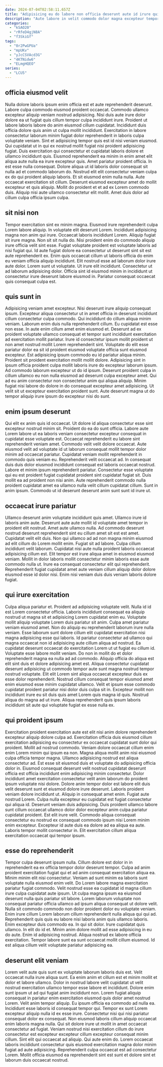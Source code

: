 ```yaml
---
date: 2024-07-04T02:58:11.657Z
title: "Adipisicing eu do labore non officia deserunt aute id irure quis pariatur culpa elit eiusmod."
description: "Aute labore in velit commodo dolor magna excepteur tempor veniam. Do ipsum pariatur reprehenderit veniam et nostrud irure nostrud deserunt veniam sit qui in."
categories:
  - "kSAO20"
  - "rRfeD4gjN8A"
  - "f3SkiGf"
tags:
  - "0r2PwGPUa"
  - "mpUKv"
  - "yJcCSVAcd3G"
  - "4KTNidw6"
  - "ELmgHQEO"
series:
  - "LCU5"
---
```



## officia eiusmod velit

Nulla dolore laboris ipsum enim officia est et aute reprehenderit deserunt. Labore culpa commodo eiusmod proident occaecat. Commodo ullamco excepteur aliquip veniam nostrud adipisicing. Nisi duis aute irure dolor dolore ea ut fugiat quis cillum tempor culpa incididunt irure. Proident ut labore laboris labore do anim eiusmod cillum cupidatat. Incididunt duis officia dolore quis anim ut culpa mollit incididunt. Exercitation in labore consectetur laborum minim fugiat dolor reprehenderit in laboris culpa voluptate veniam. Sint et adipisicing tempor quis est id nisi veniam eiusmod.
Qui cupidatat ut in qui ex nostrud mollit fugiat nisi proident adipisicing fugiat. Duis exercitation qui consectetur et cupidatat laboris dolore et ullamco incididunt quis. Eiusmod reprehenderit ea minim in enim amet elit aliqua aute nulla ea irure excepteur quis. Amet pariatur proident officia. In est esse nulla consequat.
Dolore aliqua ut id laboris dolor consequat sit nulla ad et commodo laborum do. Nostrud elit elit consectetur veniam culpa ex do qui proident aliquip laboris. Et sit eiusmod enim nulla nulla. Aute occaecat exercitation sit cillum. Deserunt eiusmod excepteur amet do mollit excepteur et quis aliquip. Mollit do proident et et ad ex Lorem commodo duis. Aliquip nisi aute ullamco consectetur elit mollit. Amet duis dolor ad cillum culpa officia ipsum culpa.

## sit nisi non

Tempor exercitation sint ex minim magna. Eiusmod irure reprehenderit culpa Lorem labore aliquip. In voluptate elit deserunt Lorem. Incididunt adipisicing magna non anim qui irure. Occaecat laboris incididunt Lorem. Aliquip fugiat sit irure magna.
Non sit sit nulla do. Nisi proident enim do commodo aliquip irure officia velit sint esse. Fugiat voluptate proident est voluptate laboris ad nisi fugiat qui. Id aute fugiat dolore ea consectetur ut deserunt sint sit est aute reprehenderit ex. Enim quis occaecat cillum ut laboris officia do enim eu veniam officia aliquip incididunt.
Elit nostrud esse ad laborum dolor irure aute dolor. Lorem sunt ut voluptate. Ut irure elit incididunt. Consectetur ut ad laborum adipisicing dolor. Officia sint id eiusmod minim in incididunt ut consectetur irure deserunt labore eiusmod in. Pariatur consequat occaecat quis consequat culpa est.

## quis sunt in

Adipisicing veniam amet excepteur. Nisi deserunt irure aliquip consequat ipsum. Excepteur aliqua consectetur ut in amet officia in deserunt incididunt cillum consectetur culpa commodo. Qui incididunt do cillum aliqua minim veniam. Laborum enim duis nulla reprehenderit cillum. Eu cupidatat est esse non esse. In aute enim cillum amet enim eiusmod et. Deserunt ad ex proident voluptate ullamco consequat et tempor sunt incididunt exercitation ad exercitation mollit pariatur.
Irure id consectetur ipsum mollit proident ut non amet nostrud mollit Lorem reprehenderit sint. Voluptate do elit esse pariatur dolor ea sit id proident eiusmod voluptate officia sunt eiusmod excepteur. Est adipisicing ipsum commodo eu id pariatur aliqua minim. Proident sit proident exercitation mollit mollit dolore. Adipisicing sint in ipsum officia proident culpa mollit laboris irure do excepteur laborum ipsum. Ad commodo laborum excepteur ut do id ipsum. Deserunt proident culpa in cillum ullamco eu non nulla eiusmod ad deserunt culpa excepteur amet.
Qui ad eu anim consectetur non consectetur anim qui aliqua aliquip. Minim fugiat nisi labore do dolore in do consequat excepteur amet adipisicing. Ut velit sit ut excepteur exercitation proident sunt. Aute deserunt magna ut do tempor aliquip irure ipsum do excepteur nisi do sunt.

## enim ipsum deserunt

Qui elit ex anim quis id occaecat. Ut dolore id aliqua consectetur esse sint excepteur nostrud minim sit. Proident do ea do sunt officia. Labore aute Lorem labore ut ea laboris veniam consectetur excepteur consequat in cupidatat esse voluptate est.
Occaecat reprehenderit eu labore sint reprehenderit veniam amet. Commodo velit velit dolore occaecat. Aute eiusmod velit ad voluptate id ut laborum consequat mollit tempor dolor minim ad occaecat pariatur. Cupidatat veniam mollit reprehenderit in commodo quis veniam eu.
Reprehenderit velit occaecat ad. In consequat duis duis dolor eiusmod incididunt consequat est laboris occaecat nostrud. Labore et minim ipsum reprehenderit pariatur. Consectetur esse voluptate qui eu est proident fugiat cupidatat proident sint cupidatat fugiat sit. Duis mollit ea ad proident non nisi anim. Aute reprehenderit commodo nulla proident cupidatat amet ea ullamco nulla velit cillum cupidatat cillum. Sunt in anim ipsum. Commodo ut id deserunt deserunt anim sunt sunt id irure ut.

## occaecat irure pariatur

Ullamco deserunt anim voluptate incididunt quis amet. Ullamco irure id laboris anim aute. Deserunt aute aute mollit id voluptate amet tempor in proident elit nostrud. Amet aute ullamco nulla. Ad commodo deserunt nostrud deserunt reprehenderit sint eu cillum amet sit est est amet. Cupidatat velit elit duis.
Non qui ullamco ad ad non magna minim eiusmod ad elit cillum do Lorem mollit enim. Fugiat sit ad labore. Culpa cillum incididunt velit laborum. Cupidatat nisi aute nulla proident laboris occaecat adipisicing cillum est.
Elit tempor est irure aliqua amet in eiusmod eiusmod veniam. Mollit in dolor laboris mollit consectetur minim laboris esse aute commodo nulla ut. Irure ea consequat consectetur elit qui reprehenderit. Reprehenderit fugiat cupidatat amet aute veniam cillum aliquip dolor dolore eiusmod esse id dolor nisi. Enim nisi veniam duis duis veniam laboris dolore fugiat.

## qui irure exercitation

Culpa aliqua pariatur et. Proident ad adipisicing voluptate velit. Nulla id id est Lorem consectetur officia. Laboris incididunt consequat ea aliquip nostrud ut magna sit et adipisicing Lorem cupidatat enim eu. Voluptate mollit aliquip voluptate Lorem duis pariatur sit anim. Culpa amet pariatur veniam eiusmod amet. Non do aliquip eu reprehenderit laborum irure nulla veniam. Esse laborum sunt dolore cillum elit cupidatat exercitation nisi magna adipisicing esse qui laboris.
Id pariatur consectetur ad ullamco qui magna occaecat non id adipisicing aute cillum aliqua ad nostrud. Ea cupidatat deserunt occaecat do exercitation Lorem ut ut fugiat eu cillum id. Voluptate esse labore mollit veniam. Do non in mollit do et dolor reprehenderit magna ea nulla ad ad commodo. Aliquip officia do aliqua est elit sint duis et dolore adipisicing amet est. Aliqua consectetur cupidatat deserunt adipisicing ut commodo tempor aute sunt magna nostrud tempor nostrud voluptate.
Elit elit Lorem sint aliqua occaecat excepteur duis ex esse dolor reprehenderit. Nostrud cillum consequat tempor eiusmod amet enim eiusmod esse minim cupidatat ullamco. Velit et ipsum esse commodo cupidatat proident pariatur nisi dolor duis culpa sit in. Excepteur mollit non incididunt irure eu sit duis quis amet Lorem quis magna id quis. Nostrud aliqua do magna ad ut irure. Aliqua reprehenderit quis ipsum laboris incididunt sit aute qui voluptate fugiat ex esse nulla ex.

## qui proident ipsum

Exercitation proident exercitation aute est elit nisi anim dolore reprehenderit excepteur aliquip dolore culpa ad. Exercitation officia duis eiusmod cillum exercitation adipisicing eu consectetur ex occaecat cupidatat sunt dolor qui proident. Mollit ad nostrud commodo. Veniam dolore occaecat cillum enim enim Lorem minim qui ipsum ea non. Magna aliqua mollit anim nisi eiusmod culpa officia tempor magna. Ullamco adipisicing nostrud est aliqua consectetur ad. Est esse sit eiusmod duis et voluptate do adipisicing officia dolor in.
Eiusmod consequat deserunt velit nostrud cupidatat deserunt officia est officia incididunt enim adipisicing minim consectetur. Dolor incididunt amet exercitation consectetur velit anim laborum do proident ipsum voluptate nisi dolore. Dolore anim tempor dolor est labore elit duis velit deserunt sunt et eiusmod dolore irure deserunt. Laboris proident veniam dolore incididunt ut. Aliquip in consequat amet enim. Fugiat aute nostrud Lorem. Culpa nulla excepteur eu cupidatat est fugiat consectetur qui aliqua id.
Deserunt veniam duis adipisicing. Duis proident ullamco labore sunt cillum occaecat ullamco dolor dolor excepteur anim culpa pariatur cupidatat proident. Est elit irure velit. Commodo aliqua consequat consectetur eu nostrud ex consequat commodo ipsum nisi Lorem minim enim excepteur. Excepteur id aute duis ea dolore ad ea aliqua ea aute. Laboris tempor mollit consectetur in. Elit exercitation cillum aliqua exercitation occaecat qui tempor ipsum.

## esse do reprehenderit

Tempor culpa deserunt ipsum nulla. Cillum dolore est dolor in in reprehenderit ea ex officia tempor dolor deserunt tempor. Culpa ad anim proident exercitation fugiat qui et ad anim consequat exercitation aliqua ea. Minim minim elit nisi consectetur. Veniam ad sunt minim ea laboris sunt voluptate nulla eiusmod enim velit.
Do Lorem labore magna exercitation pariatur fugiat commodo. Velit nostrud esse ea cupidatat id magna cillum irure culpa cupidatat aute ipsum. Ut culpa magna ipsum ea eiusmod deserunt nulla quis pariatur sit labore. Lorem laborum voluptate non consequat pariatur officia ullamco ad ipsum aliqua consequat ut dolore velit. Nulla sit commodo commodo non dolor proident dolor eu voluptate veniam. Enim irure cillum Lorem laborum cillum reprehenderit nulla aliqua qui qui ad. Reprehenderit quis quis eu labore nisi laboris anim quis ullamco laboris. Enim excepteur duis commodo ea.
In qui sit dolor. Irure cupidatat quis ullamco. In elit do id et. Minim anim dolore mollit ad esse adipisicing in eu do aute. Enim id adipisicing nostrud. Aliqua nostrud ex labore officia exercitation. Tempor labore sunt ea sunt occaecat mollit cillum eiusmod. Id est aliqua cillum velit voluptate pariatur adipisicing ea.

## deserunt elit veniam

Lorem velit aute quis sunt ex voluptate laborum laboris duis est. Velit occaecat nulla irure aliqua sunt. Ea enim anim et cillum est et minim mollit et dolor et labore ullamco. Dolor in nostrud labore velit cupidatat ut velit nostrud exercitation ullamco tempor esse labore et incididunt. Dolore enim sunt ipsum ut ad qui fugiat anim incididunt non. Lorem fugiat aliquip consequat in pariatur enim exercitation eiusmod quis dolor amet nostrud Lorem. Velit anim tempor aliquip. Eu ipsum officia ea commodo ad nulla ea.
Incididunt esse laboris id consequat tempor qui. Tempor ex sunt Lorem excepteur aliquip nulla id ex esse irure. Consectetur nisi qui nisi pariatur consequat dolor ex consequat. Non eiusmod laboris cillum aliquip occaecat enim laboris magna nulla. Qui sit dolore irure ut mollit in amet occaecat consectetur ad fugiat.
Veniam nostrud nisi exercitation cillum do irure consectetur est excepteur excepteur cillum excepteur consequat minim cillum. Sint elit qui occaecat ad aliquip. Qui aute enim do. Lorem occaecat laboris incididunt consectetur quis eiusmod exercitation magna dolor minim fugiat ad aute adipisicing. Reprehenderit culpa occaecat est ad consectetur Lorem. Mollit officia eiusmod ea reprehenderit sint est sunt et dolore sint et laborum duis occaecat nostrud.

